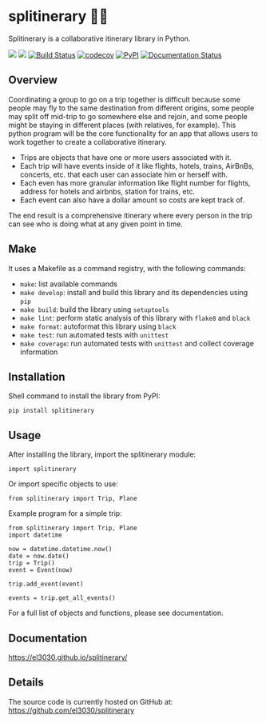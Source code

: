 # splitinerary 📝🛫

Splitinerary is a collaborative itinerary library in Python.

[![](https://img.shields.io/github/license/el3030/splitinerary)](https://opensource.org/license/mit/)
[![](https://img.shields.io/github/issues/el3030/splitinerary)](https://github.com/el3030/splitinerary/issues)
[![Build Status](https://github.com/el3030/splitinerary/workflows/Build%20Status/badge.svg?branch=main)](https://github.com/el3030/splitinerary/actions/workflows/build.yml)
[![codecov](https://codecov.io/gh/el3030/splitinerary/branch/main/graph/badge.svg)](https://codecov.io/gh/el3030/splitinerary)
[![PyPI](https://img.shields.io/pypi/v/splitinerary)](https://pypi.org/project/splitinerary/)
[![Documentation Status](https://readthedocs.org/projects/splitinerary/badge/?version=latest)](https://el3030.github.io/splitinerary/)


## Overview

Coordinating a group to go on a trip together is difficult because some people may fly to the same destination from different origins, some people may split off mid-trip to go somewhere else and rejoin, and some people might be staying in different places (with relatives, for example). This python program will be the core functionality for an app that allows users to work together to create a collaborative itinerary.

- Trips are objects that have one or more users associated with it.
- Each trip will have events inside of it like flights, hotels, trains, AirBnBs, concerts, etc. that each user can associate him or herself with.
- Each even has more granular information like flight number for flights, address for hotels and airbnbs, station for trains, etc.  
- Each event can also have a dollar amount so costs are kept track of.

The end result is a comprehensive itinerary where every person in the trip can see who is doing what at any given point in time.

## Make

It uses a Makefile as a command registry, with the following commands:

- `make`: list available commands
- `make develop`: install and build this library and its dependencies using `pip`
- `make build`: build the library using `setuptools`
- `make lint`: perform static analysis of this library with `flake8` and `black`
- `make format`: autoformat this library using `black`
- `make test`: run automated tests with `unittest`
- `make coverage`: run automated tests with `unittest` and collect coverage information

## Installation

Shell command to install the library from PyPI:
```
pip install splitinerary
```

## Usage

After installing the library, import the splitinerary module:
```
import splitinerary
```
Or import specific objects to use:
```
from splitinerary import Trip, Plane
```

Example program for a simple trip:
```
from splitinerary import Trip, Plane
import datetime

now = datetime.datetime.now()
date = now.date()
trip = Trip()
event = Event(now)

trip.add_event(event)

events = trip.get_all_events()
```

For a full list of objects and functions, please see documentation.

## Documentation

https://el3030.github.io/splitinerary/

## Details

The source code is currently hosted on GitHub at: https://github.com/el3030/splitinerary



